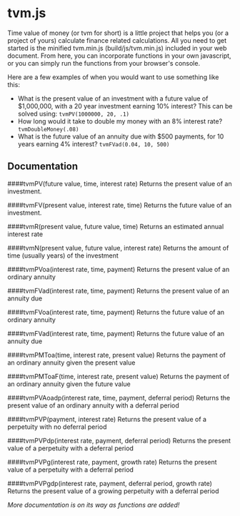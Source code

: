 # tvm.js
Time value of money (or tvm for short) is a little project that helps you (or a project of yours) calculate finance related calculations. All you need to get started is the minified tvm.min.js (build/js/tvm.min.js) included in your web document. From here, you can incorporate functions in your own javascript, or you can simply run the functions from your browser's console.

Here are a few examples of when you would want to use something like this:
* What is the present value of an investment with a future value of $1,000,000, with a 20 year investment earning 10% interest? This can be solved using: <code>tvmPV(1000000, 20, .1)</code>
* How long would it take to double my money with an 8% interest rate? <code>tvmDoubleMoney(.08)</code>
* What is the future value of an annuity due with $500 payments, for 10 years earning 4% interest? <code>tvmFVad(0.04, 10, 500)</code>

## Documentation

####tvmPV(future value, time, interest rate)
Returns the present value of an investment.

####tvmFV(present value, interest rate, time)
Returns the future value of an investment.

####tvmR(present value, future value, time)
Returns an estimated annual interest rate

####tvmN(present value, future value, interest rate)
Returns the amount of time (usually years) of the investment

####tvmPVoa(interest rate, time, payment)
Returns the present value of an ordinary annuity

####tvmFVad(interest rate, time, payment) 
Returns the present value of an annuity due

####tvmFVoa(interest rate, time, payment) 
Returns the future value of an ordinary annuity

####tvmFVad(interest rate, time, payment)
Returns the future value of an annuity due

####tvmPMToa(time, interest rate, present value) 
Returns the payment of an ordinary annuity given the present value

####tvmPMToaF(time, interest rate, present value) 
Returns the payment of an ordinary annuity given the future value

####tvmPVAoadp(interest rate, time, payment, deferral period)
Returns the present value of an ordinary annuity with a deferral period

####tvmPVP(payment, interest rate) 
Returns the present value of a perpetuity with no deferral period

####tvmPVPdp(interest rate, payment, deferral period)
Returns the present value of a perpetuity with a deferral period

####tvmPVPg(interest rate, payment, growth rate) 
Returns the present value of a perpetuity with a deferral period

####tvmPVPgdp(interest rate, payment, deferral period, growth rate)
Returns the present value of a growing perpetuity with a deferral period

<em>More documentation is on its way as functions are added!</em>
